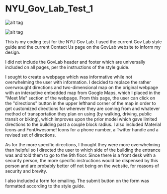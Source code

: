 # NYU_Gov_Lab_Test_1
![alt tag](https://cloud.githubusercontent.com/assets/11323067/12528210/5af2a826-c154-11e5-971f-a581738beacf.png)

![alt tag](https://cloud.githubusercontent.com/assets/11323067/12528249/86a341ec-c154-11e5-8a41-491ecd76cb09.png)

This is my coding test for the NYU Gov Lab. I used the current Gov Lab style guide and the current Contact Us page on the GovLab website to inform my design.

I did not include the GovLab header and footer which are universally included on all pages, per the instructions of the style guide.

I sought to create a webpage which was informative while not overwhelming the user with information. I decided to replace the rather overwrought directions and two-dimensional map on the original webpage with an interactive embedded map from Google Maps, which I placed in the "Meet Me" section of the webpage. From this page, the user can click on the "directions" button in the upper lefthand corner of the map in order to get customized directions for wherever they are coming from and whatever method of transportation they plan on using (by walking, driving, public transit or biking), which improves upon the prior model which gave limited directions to the building past a couple block radius. I also included Material Icons and FontAwesome! Icons for a phone number, a Twitter handle and a revised set of directions.

As for the more specific directions, I thought they were more overwhelming than helpful so I directed the user to which side of the building the entrance was and told them to go to the 9th floor. Since there is a front desk with a security person, the more specific instructions would be dispensed by this person and are probably better off not being on the website, for reasons of security and brevity.

I also included a form for emailing. The submit button on the form was formatted according to the style guide.
